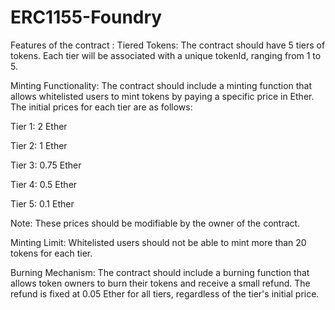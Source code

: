 # ERC1155-Foundry
Features of the contract :
Tiered Tokens: The contract should have 5 tiers of tokens. Each tier will be associated with a unique tokenId, ranging from 1 to 5.

Minting Functionality: The contract should include a minting function that allows whitelisted users to mint tokens by paying a specific price in Ether. The initial prices for each tier are as follows:

Tier 1: 2 Ether

Tier 2: 1 Ether

Tier 3: 0.75 Ether

Tier 4: 0.5 Ether

Tier 5: 0.1 Ether

Note: These prices should be modifiable by the owner of the contract.

Minting Limit: Whitelisted users should not be able to mint more than 20 tokens for each tier.

Burning Mechanism: The contract should include a burning function that allows token owners to burn their tokens and receive a small refund. The refund is fixed at 0.05 Ether for all tiers, regardless of the tier's initial price.
